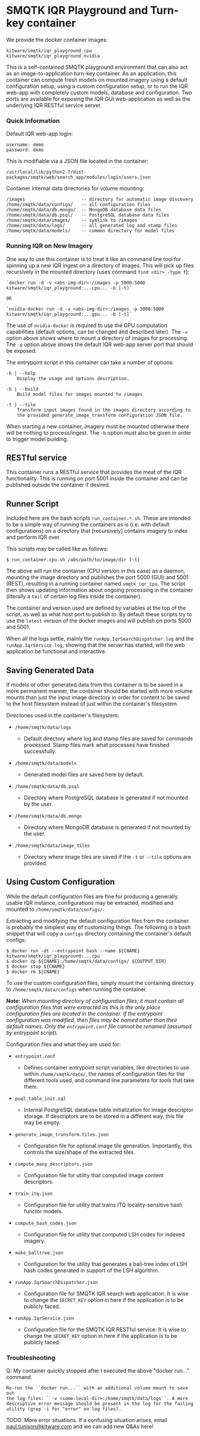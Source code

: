 SMQTK IQR Playground and Turn-key container
===========================================

We provide the docker container images:

    kitware/smqtk/iqr_playground_cpu
    kitware/smqtk/iqr_playground_nvidia

This is a self-contained SMQTK playground environment that can also act as an
image-to-application turn-key container. As an application, this container can
compute fresh models on mounted imagery using a default configuration setup,
using a custom configuration setup, or to run the IQR web-app with completely
custom models, database and configuration. Two ports are available for exposing
the IQR GUI web-application as well as the underlying IQR RESTful service
server.


### Quick Information

Default IQR web-app login:

    username: demo
    password: demo

This is modifiable via a JSON file located in the container:

    /usr/local/lib/python2.7/dist-packages/smqtk/web/search_app/modules/login/users.json

Container internal data directories for volume mounting:

    /images                     -- directory for automatic image discovery
    /home/smqtk/data/configs/   -- all configuration files
    /home/smqtk/data/db.mongo/  -- MongoDB database data files
    /home/smqtk/data/db.psql/   -- PostgreSQL database data files
    /home/smqtk/data/images/    -- symlink to /images
    /home/smqtk/data/logs/      -- all generated log and stamp files
    /home/smqtk/data/models/    -- common directory for model files


### Running IQR on New Imagery

One way to use this container is to treat it like an command line tool for
spinning up a new IQR ingest on a directory of images. This will pick up files
recursively in the mounted directory (uses command ``find <dir> -type f``):

    `docker run -d -v <abs-img-dir>:/images -p 5000:5000 kitware/smqtk/iqr_playground:...cpu... -b [-t]`

    OR

    `nvidia-docker run -d -v <abs-img-dir>:/images -p 5000:5000 kitware/smqtk/iqr_playground:...gpu... -b [-t]`

The use of ``nvidia-docker`` is required to use the GPU computation
capabilities (default options, can be changed and described later).
The ``-v`` option above shows where to mount a directory of images for
processing. The ``-p`` option above shows the default IQR web-app server port
that should be exposed.

The entrypoint script in this container can take a number of options:

    -h | --help
        Display the usage and options description.

    -b | --build
        Build model files for images mounted to /images

    -t | --tile
        Transform input images found in the images directory according to
        the provided generate_image_transform configuration JSON file.

When starting a new container, imagery must be mounted otherwise there will be
nothing to process/ingest. The ``-b`` option must also be given in order to
trigger model building.


## RESTful service

This container runs a RESTful service that provides the meat of the IQR
functionality. This is running on port 5001 inside the container and can be
published outside the container if desired.


## Runner Script

Included here are the bash scripts ``run_container.*.sh``. These are intended to
be a simple way of running the containers as is (i.e. with default
configurations) on a directory that [recursively] contains imagery to index
and perform IQR over.

This scripts may be called like as follows:

    $ run_container.cpu.sh /abs/path/to/image/dir [-t]

The above will run the container (CPU version in this case) as a daemon,
mounting the image directory and publishes the port 5000 (GUI) and 5001 (REST),
resulting in a running container named ``smqtk_iqr_cpu``.
The script then shows updating information about ongoing processing in the
container (literally a ``tail`` of certain log files inside the container).

The container and version used are defined by variables at the top of the
script, as well as what host port to publish to. By default these scripts try to
use the ``latest`` version of the docker images and will publish on ports 5000
and 5001.

When all the logs settle, mainly the ``runApp.IqrSearchDispatcher.log`` and the
``runApp.IqrService.log``, showing that the server has started, will the web
application be functional and interactive.


## Saving Generated Data

If models or other generated data from this container is to be saved in a more
permanent manner, the container should be started with more volume mounts than
just the input image directory in order for content to be saved to the host
filesystem instead of just within the container's filesystem.

Directories used in the container's filesystem:

- ``/home/smqtk/data/logs``
  - Default directory where log and stamp files are saved for commands
    processed. Stamp files mark what processes have finished successfully.

- ``/home/smqtk/data/models``
  - Generated model files are saved here by default.

- ``/home/smqtk/data/db.psql``
  - Directory where PostgreSQL database is generated if not mounted by the
    user.

- ``/home/smqtk/data/db.mongo``
  - Directory where MongoDB database is generated if not mounted by the user.

- ``/home/smqtk/data/image_tiles``
  - Directory where image tiles are saved if the ``-t`` or ``--tile``
    options are provided.


## Using Custom Configuration

While the default configuration files are fine for producing a generally usable
IQR instance, configurations may be extracted, modified and mounted to
``/home/smqtk/data/configs/``.

Extracting and modifying the default configuration files from the container is
probably the simplest way of customizing things. The following is a bash
snippet that will copy a ``configs`` directory containing the container's
default configs:

    $ docker run -dt --entrypoint bash --name ${CNAME} kitware/smqtk/iqr_playground:...cpu
    $ docker cp ${CNAME}:/home/smqtk/data/configs/ ${OUTPUT_DIR}
    $ docker stop ${CNAME}
    $ docker rm ${CNAME}

To use the custom configuration files, simply mount the containing directory to
``/home/smqtk/data/configs`` when running the container.

**Note:** *When mounting directory of configuration files, it must contain all
configuration files that were extracted as this is the only place configuration
files are located in the container. If the entrypoint configuration was
modified, then files may be named other than their default names. Only the
``entrypoint.conf`` file cannot be renamed (assumed by entrypoint script).*

Configuration files and what they are used for:

- ``entrypoint.conf``
  - Defines container entrypoint script variables, like directories to use
    within ``/home/smqtk/data/``, the names of configuration files for the
    different tools used, and command line parameters for tools that take
    them.

- ``psql_table_init.sql``
  - Internal PostgreSQL database table initialization for image descriptor
    storage. If descriptors are to be stored in a different way, this file
    may be empty.

- ``generate_image_transform.tiles.json``
  - Configuration file for optional image tile generation. Importantly,
    this controls the size/shape of the extracted tiles.

- ``compute_many_descriptors.json``
  - Configuration file for utility that computed image content descriptors.

- ``train_itq.json``
  - Configuration file for utility that trains ITQ locality-sensitive hash
    functor models.

- ``compute_hash_codes.json``
  - Configuration file for utility that computed LSH codes for indexed
    imagery.

- ``make_balltree.json``
  - Configuration for the utility that generates a ball-tree index of LSH hash
    codes generated in support of the LSH algorithm.

- ``runApp.IqrSearchDispatcher.json``
  - Configuration file for SMQTK IQR search web application. It is wise
    to change the ``SECRET_KEY`` option in here if the application is to
    be publicly faced.

- ``runApp.IqrService.json``
  - Configuration file for the SMQTK IQR RESTful service. It is wise
    to change the ``SECRET_KEY`` option in here if the application is to
    be publicly faced.


### Troubleshooting

Q: My container quickly stopped after I executed the above "docker run..."
command.

    Re-run the ``docker run...`` with an additional volume mount to save out
    the log files: ``-v <some-local-dir>:/home/smqtk/data/logs``. A more
    descriptive error message should be present in the log for the failing
    utility (grep -i for "error" on log files).

TODO: More error situations. If a confusing situation arises, email
[paul.tunison@kitware.com](mailto:paul.tunison@kitware.com) and we can add 
new Q&As here!
